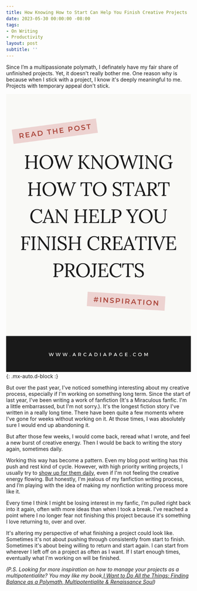 ```yaml
---
title: How Knowing How to Start Can Help You Finish Creative Projects
date: 2023-05-30 00:00:00 -08:00
tags:
- On Writing
- Productivity
layout: post
subtitle: ''
---
```

Since I’m a multipassionate polymath, I definately have my fair share of unfinished projects. Yet, it doesn't really bother me. One reason why is because when I stick with a project, I know it's deeply meaningful to me. Projects with temporary appeal don't stick.

![Motivation for multipassionate polymaths to stay commited to creative work](/uploads/knowing-how-to-start-can-help-you-finish-pin.png "Motivation for polymaths Staying commited to creative work harnessing creativity to finish creative projects"){: .mx-auto.d-block :}

But over the past year, I've noticed something interesting about my creative process, especially if I'm working on something long term. Since the start of last year, I've been writing a work of fanfiction (It's a Miraculous fanfic. I'm a little embarrassed, but I'm not sorry.). It's the longest fiction story I've written in a really long time. There have been quite a few moments where I've gone for weeks without working on it. At those times, I was absolutely sure I would end up abandoning it.

But after those few weeks, I would come back, reread what I wrote, and feel a new burst of creative energy. Then I would be back to writing the story again, sometimes daily.

Working this way has become a pattern. Even my blog post writing has this push and rest kind of cycle. However, with high priority writing projects, I usually try to [show up for them daily](https://arcadiapage.com/2023-04-28-reaching-creative-goals-a-little-every-day/), even if I'm not feeling the creative energy flowing. But honestly, I'm jealous of my fanfiction writing process, and I’m playing with the idea of making my nonfiction writing process more like it.

Every time I think I might be losing interest in my fanfic, I'm pulled right back into it again, often with more ideas than when I took a break. I've reached a point where I no longer fear not finishing this project because it's something I love returning to, over and over.

It's altering my perspective of what finishing a project could look like. Sometimes it's not about pushing through consistently from start to finish. Sometimes it's about being willing to return and start again. I can start from wherever I left off on a project as often as I want. If I start enough times, eventually what I'm working on will be finished.

*(P.S. Looking for more inspiration on how to manage your projects as a multipotentialite? You may like my book,[I Want to Do All the Things: Finding Balance as a Polymath, Multipotentialite & Renaissance Soul](https://payhip.com/b/4ljG))*



